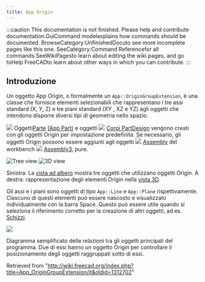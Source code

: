 ```yaml
---
title: App Origin
---
```

:::caution
This documentation is not finished. Please help and contribute documentation.GuiCommand modelexplains how commands should be documented. BrowseCategory:UnfinishedDocuto see more incomplete pages like this one. SeeCategory:Command Referencefor all commands.SeeWikiPagesto learn about editing the wiki pages, and go toHelp FreeCADto learn about other ways in which you can contribute.
:::

## Introduzione

Un oggetto App Origin, o formalmente un `App::OriginGroupExtension`, è una classe che fornisce elementi selezionabili che rappresentano i tre assi standard (X, Y, Z) e tre piani standard (XY , XZ e YZ) agli oggetti che intendono disporre diversi tipi di geometria nello spazio.

![](/images/Std_Part.svg) Oggetti[Parte](/Std_Part/it "Std Part/it") [(App Part)](/App_Part/it "App Part/it") e oggetti ![](/images/PartDesign_Body.svg) [Corpi PartDesign](/PartDesign_Body/it "PartDesign Body/it") vengono creati con gli oggetti Origin per impostazione predefinita. Se necessario, gli oggetti Origin possono essere aggiunti agli oggetti ![](/images/Assembly_Assembly_Tree.svg) [Assembly](/index.php?title=Assembly3_CreateAssembly/it&action=edit&redlink=1 "Assembly3 CreateAssembly/it (page does not exist)") del workbench ![](/images/Assembly3_workbench_icon.svg) [Assembly3](/Assembly3_Workbench/it "Assembly3 Workbench/it"), pure.

![Tree view](/images/App_OriginGroupExtension_example.png) ![3D view](/images/App_OriginGroupExtension-02.png)

Sinistra: La [vista ad albero](/Tree_view/it "Tree view/it") mostra tre oggetti che utilizzano oggetti Origin. A destra: rappresentazione degli elementi Origin nella [vista 3D](/3D_view/it "3D view/it").

Gli assi e i piani sono oggetti di tipo `App::Line` e `App::Plane` rispettivamente. Ciascuno di questi elementi può essere nascosto e visualizzato individualmente con la barra Space. Questo può essere utile quando si seleziona il riferimento corretto per la creazione di altri oggetti, ad es. [Schizzi](/Sketch/it "Sketch/it").

![](/images/FreeCAD_core_objects.svg)

Diagramma semplificato delle relazioni tra gli oggetti principali del programma. Due di essi hanno un oggetto Origin per controllare il posizionamento degli oggetti raggruppati sotto di essi.

Retrieved from "<http://wiki.freecad.org/index.php?title=App_OriginGroupExtension/it&oldid=1312702>"